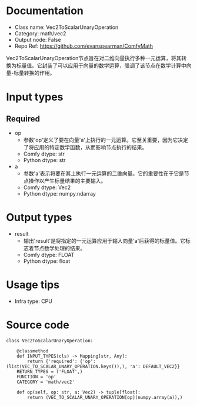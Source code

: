 # Documentation
- Class name: Vec2ToScalarUnaryOperation
- Category: math/vec2
- Output node: False
- Repo Ref: https://github.com/evanspearman/ComfyMath

Vec2ToScalarUnaryOperation节点旨在对二维向量执行多种一元运算，将其转换为标量值。它封装了可以应用于向量的数学运算，强调了该节点在数学计算中向量-标量转换的作用。

# Input types
## Required
- op
    - 参数'op'定义了要在向量'a'上执行的一元运算。它至关重要，因为它决定了将应用的特定数学函数，从而影响节点执行的结果。
    - Comfy dtype: str
    - Python dtype: str
- a
    - 参数'a'表示将要在其上执行一元运算的二维向量。它的重要性在于它是节点操作以产生标量结果的主要输入。
    - Comfy dtype: Vec2
    - Python dtype: numpy.ndarray

# Output types
- result
    - 输出'result'是将指定的一元运算应用于输入向量'a'后获得的标量值。它标志着节点数学处理的结果。
    - Comfy dtype: FLOAT
    - Python dtype: float

# Usage tips
- Infra type: CPU

# Source code
```
class Vec2ToScalarUnaryOperation:

    @classmethod
    def INPUT_TYPES(cls) -> Mapping[str, Any]:
        return {'required': {'op': (list(VEC_TO_SCALAR_UNARY_OPERATION.keys()),), 'a': DEFAULT_VEC2}}
    RETURN_TYPES = ('FLOAT',)
    FUNCTION = 'op'
    CATEGORY = 'math/vec2'

    def op(self, op: str, a: Vec2) -> tuple[float]:
        return (VEC_TO_SCALAR_UNARY_OPERATION[op](numpy.array(a)),)
```